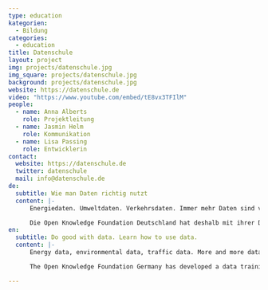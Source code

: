 ```yaml
---
type: education
kategorien:
  - Bildung
categories:
  - education
title: Datenschule
layout: project
img: projects/datenschule.jpg
img_square: projects/datenschule.jpg
background: projects/datenschule.jpg
website: https://datenschule.de
video: "https://www.youtube.com/embed/tE8vx3TFIlM"
people:
  - name: Anna Alberts
    role: Projektleitung
  - name: Jasmin Helm
    role: Kommunikation
  - name: Lisa Passing
    role: Entwicklerin
contact:
  website: https://datenschule.de
  twitter: datenschule
  mail: info@datenschule.de
de:
  subtitle: Wie man Daten richtig nutzt
  content: |-
      Energiedaten. Umweltdaten. Verkehrsdaten. Immer mehr Daten sind verfügbar. Eine zielgerichte Nutzung der passenden Datensätze kann gerade gemeinnützigen Organisationen dabei helfen, ihre gesellschaftlichen Ziele besser zu erreichen. Doch nur die wenigsten Organisationen verfügen über die erforderlichen Kompetenzen.

      Die Open Knowledge Foundation Deutschland hat deshalb mit ihrer Datenschule ein Bildungsangebot rund um das Thema Daten entwickelt: vom Daten finden, analysieren und visualisieren bis hin zur Arbeit an datenbasierten Kampagnen.Das Projekt setzt dabei auf eine Kombination aus Workshops, Strategieberatung und Techniktraining, das auf die Bedürfnisse der gemeinnützigen Organisationen angepasst wird.
en:
  subtitle: Do good with data. Learn how to use data.
  content: |-
      Energy data, environmental data, traffic data. More and more data is available to us today. We believe that the goal-oriented usage of relevant datasets could help nonprofit organizations to more effectively achieve their social objectives. However, only a few organizations have the required skills to work with data.

      The Open Knowledge Foundation Germany has developed a data training program, covering everything from the finding, analyzing and visualizing of data to the design of data-driven campaigns. The program is a combination of workshops, strategy consulting, and technology training.

---
```

